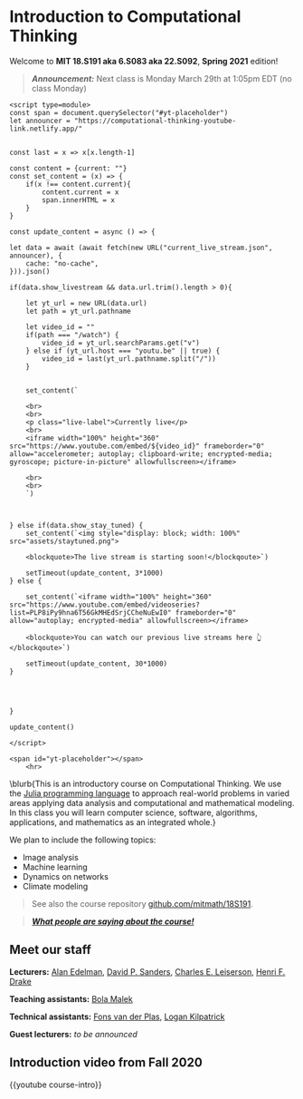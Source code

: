 
# Introduction to Computational Thinking

Welcome to **MIT 18.S191 aka 6.S083 aka 22.S092**, **Spring 2021** edition!

> _**Announcement:**_ Next class is Monday March 29th at 1:05pm EDT (no class Monday)

~~~
<script type=module>
const span = document.querySelector("#yt-placeholder")
let announcer = "https://computational-thinking-youtube-link.netlify.app/"


const last = x => x[x.length-1]

const content = {current: ""}
const set_content = (x) => {
    if(x !== content.current){
        content.current = x
        span.innerHTML = x
    }
}

const update_content = async () => {

let data = await (await fetch(new URL("current_live_stream.json", announcer), {
    cache: "no-cache",
})).json()

if(data.show_livestream && data.url.trim().length > 0){

    let yt_url = new URL(data.url)
    let path = yt_url.pathname

    let video_id = ""
    if(path === "/watch") {
        video_id = yt_url.searchParams.get("v")
    } else if (yt_url.host === "youtu.be" || true) {
        video_id = last(yt_url.pathname.split("/"))
    }


    set_content(`
    
    <br>
    <br>
    <p class="live-label">Currently live</p>
    <br>
    <iframe width="100%" height="360" src="https://www.youtube.com/embed/${video_id}" frameborder="0" allow="accelerometer; autoplay; clipboard-write; encrypted-media; gyroscope; picture-in-picture" allowfullscreen></iframe>
    
    <br>
    <br>
    `)



} else if(data.show_stay_tuned) {
    set_content(`<img style="display: block; width: 100%" src="assets/staytuned.png">
    
    <blockquote>The live stream is starting soon!</blockqoute>`)

    setTimeout(update_content, 3*1000)
} else {

    set_content(`<iframe width="100%" height="360" src="https://www.youtube.com/embed/videoseries?list=PLP8iPy9hna6T56GkMHEdSrjCCheNuEwI0" frameborder="0" allow="autoplay; encrypted-media" allowfullscreen></iframe>
    
    <blockquote>You can watch our previous live streams here 👆</blockqoute>`)

    setTimeout(update_content, 30*1000)
}




}

update_content()

</script>

<span id="yt-placeholder"></span>
    <hr>

~~~


\blurb{This is an introductory course on Computational Thinking. We use the [Julia programming language](http://www.julialang.org) to approach real-world problems in varied areas applying data analysis and computational and mathematical modeling.  In this class you will learn computer science, software, algorithms, applications, and mathematics as an integrated whole.}

We plan to include the following topics:

- Image analysis
- Machine learning
- Dynamics on networks
- Climate modeling


> See also the course repository [github.com/mitmath/18S191](https://github.com/mitmath/18S191).

> _**[What people are saying about the course!](/reviews/)**_

<!-- 

Please help edit the automatically-generated subtitles in the [lecture transcripts](https://drive.google.com/drive/folders/1ekXz8x78qnq3G-_MhOh6CYgFDbL2G6Vz)!
If you do so, please add punctuation, and please change the colour of the part you edited to a colour other than black, and different from the previous and next sections. -->

## Meet our staff
**Lecturers:** [Alan Edelman](http://math.mit.edu/~edelman), [David P. Sanders](http://sistemas.fciencias.unam.mx/~dsanders/), [Charles E. Leiserson](https://people.csail.mit.edu/cel/), [Henri F. Drake](https://hdrake.github.io/)

**Teaching assistants:** [Bola Malek]()

**Technical assistants:** [Fons van der Plas](), [Logan Kilpatrick](https://scholar.harvard.edu/logankilpatrick/home)

**Guest lecturers:** _to be announced_

## Introduction video from Fall 2020

{{youtube course-intro}}

